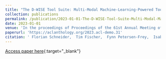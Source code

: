 ```yaml
---
title: "The D-WISE Tool Suite: Multi-Modal Machine-Learning-Powered Tools Supporting and Enhancing Digital Discourse Analysis"
collection: publications
permalink: /publication/2023-01-01-The-D-WISE-Tool-Suite-Multi-Modal-Machine-Learning-Powered-Tools-Supporting-and-Enhancing-Digital-Discourse-Analysis
date: 2023-01-01
venue: 'In the proceedings of Proceedings of the 61st Annual Meeting of the Association for Computational Linguistics (Volume 3: System Demonstrations)'
paperurl: 'https://aclanthology.org/2023.acl-demo.31'
citation: ' Florian Schneider,  Tim Fischer,  Fynn Petersen-Frey,  Isabel Eiser,  Gertraud Koch,  Chris Biemann, &quot;The D-WISE Tool Suite: Multi-Modal Machine-Learning-Powered Tools Supporting and Enhancing Digital Discourse Analysis.&quot; In the proceedings of Proceedings of the 61st Annual Meeting of the Association for Computational Linguistics (Volume 3: System Demonstrations), 2023.'
---
```

[Access paper here](https://aclanthology.org/2023.acl-demo.31){:target="_blank"}
